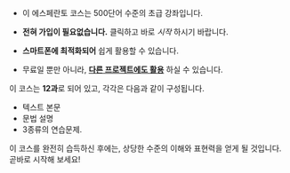 - 이 에스페란토 코스는 500단어 수준의 초급 강좌입니다.

- **전혀 가입이 필요없습니다.** 클릭하고 바로 *시작* 하시기 바랍니다.
- **스마트폰에 최적화되어** 쉽게 활용할 수 있습니다.
- 무료일 뿐만 아니라, **[다른 프로젝트에도 활용](https://github.com/Esperanto/kurso-zagreba-metodo)** 하실 수 있습니다.

이 코스는 **12과**로 되어 있고, 각각은 다음과 같이 구성됩니다.

- 텍스트 본문
- 문법 설명
- 3종류의 연습문제.

이 코스를 완전히 습득하신 후에는, 상당한 수준의 이해와 표현력을 얻게 될 것입니다. 곧바로 시작해 보세요!
